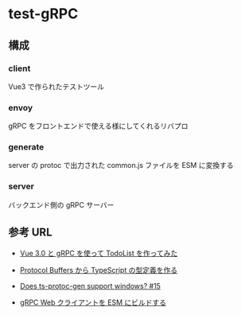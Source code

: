 # test-gRPC

## 構成

### client

Vue3 で作られたテストツール

### envoy

gRPC をフロントエンドで使える様にしてくれるリバプロ

### generate

server の protoc で出力された common.js ファイルを ESM に変換する

### server

バックエンド側の gRPC サーバー

## 参考 URL

- [Vue 3.0 と gRPC を使って TodoList を作ってみた](https://qiita.com/hannoeru/items/9be8b6c09b17d480406b)

- [Protocol Buffers から TypeScript の型定義を作る](https://zenn.dev/ryo_kawamata/articles/ts-from-protocol-buffers)

- [Does ts-protoc-gen support windows? #15](https://github.com/improbable-eng/ts-protoc-gen/issues/15)

- [gRPC Web クライアントを ESM にビルドする](https://unicorn.limited/jp/rd/webui/20210617-grpcweb-esm.html)
